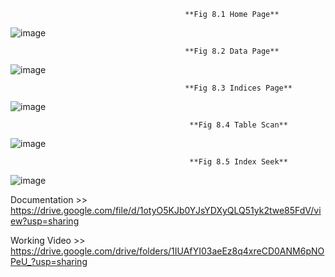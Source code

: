                                            **Fig 8.1 Home Page**
![image](https://user-images.githubusercontent.com/85264125/188255071-3d265bb9-cd7c-4ca2-903f-92fff8702541.png)

                                           **Fig 8.2 Data Page**
![image](https://user-images.githubusercontent.com/85264125/188255078-982af30c-4b15-4a26-a0e5-c86761175335.png)

                                           **Fig 8.3 Indices Page**
![image](https://user-images.githubusercontent.com/85264125/188255085-6cfdc826-caab-4665-85bf-8101fe6d10b2.png)

                                            **Fig 8.4 Table Scan**
![image](https://user-images.githubusercontent.com/85264125/188255101-722ce48a-8331-40bc-8344-3af1aa5cf2ea.png)

                                            **Fig 8.5 Index Seek**
![image](https://user-images.githubusercontent.com/85264125/188255106-1cc48aa5-3a5b-4961-b8cc-cfbbf45242d9.png)


Documentation >> https://drive.google.com/file/d/1otyO5KJb0YJsYDXyQLQ51yk2twe85FdV/view?usp=sharing

Working Video >> https://drive.google.com/drive/folders/1IUAfYI03aeEz8q4xreCD0ANM6pNOPeU_?usp=sharing


